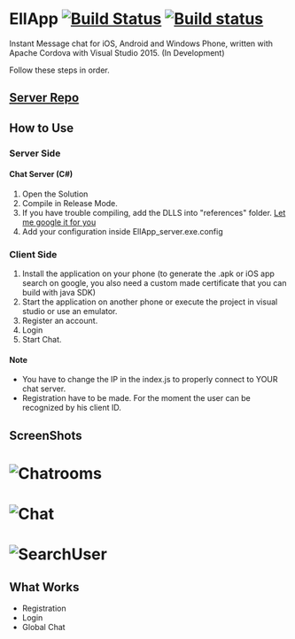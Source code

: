 # EllApp [![Build Status](https://travis-ci.org/LuigiElleBalotta/EllApp.svg?branch=master)](https://travis-ci.org/LuigiElleBalotta/EllApp) [![Build status](https://ci.appveyor.com/api/projects/status/6290gij98ukvt6ob/branch/master?svg=true)](https://ci.appveyor.com/project/LuigiElleBalotta/ellapp/branch/master)
Instant Message chat for iOS, Android and Windows Phone, written with Apache Cordova with Visual Studio 2015. (In Development)

Follow these steps in order.

## [Server Repo](https://github.com/LuigiElleBalotta/EllappServer)

## How to Use
### Server Side

#### Chat Server (C#)
1. Open the Solution
2. Compile in Release Mode.
3. If you have trouble compiling, add the DLLS into "references" folder. [Let me google it for you](http://lmgtfy.com/?q=How+to+add+reference+in+visual+studio)
4. Add your configuration inside EllApp_server.exe.config

### Client Side
1. Install the application on your phone (to generate the .apk or iOS app search on google, you also need a custom made certificate that you can build with java SDK)
2. Start the application on another phone or execute the project in visual studio or use an emulator.
3. Register an account.
4. Login
5. Start Chat.

#### Note
- You have to change the IP in the index.js to properly connect to YOUR chat server.
- Registration have to be made. For the moment the user can be recognized by his client ID.

## ScreenShots
# ![Chatrooms](http://i.imgur.com/FvKba5G.png)

# ![Chat](http://i.imgur.com/DlWUm2O.png)

# ![SearchUser](http://i.imgur.com/8ZQe24n.png)

What Works
------
- Registration
- Login
- Global Chat
